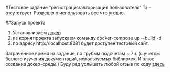#Тестовое задание "регистрация/авторизация пользователя"
Тз - отсутствует. Разрешено использовать все что угодно.


##Запуск проекта
1) Устанавливаем <a href="https://www.docker.com/get-started">докер</a>
2) из корня проекта запускаем команду docker-compose up --build -d
3) по адресу http://localhost:8081 будет доступен тестовый сайт.

Затраченное время на задание, по грубым подсчетам ~ 7ч. (с учетом беглого изучения документаций, используемых библиотек. И плюс создание докер-среды.) 
Буду рад услышать любой отзыв по коду <a href="mailto:lebedz.pavel@gmail.com">здесь</a>